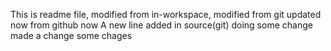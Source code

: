 This is readme file, modified from in-workspace, modified from git updated now from github now
A new line added in source(git)
doing some change made a change some chages